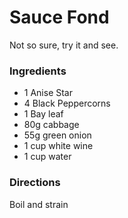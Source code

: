 # Sauce Fond

Not so sure, try it and see.

### Ingredients

 - 1   Anise Star
 - 4   Black Peppercorns
 - 1   Bay leaf
 - 80g cabbage
 - 55g green onion
 - 1   cup white wine
 - 1   cup water

 ### Directions

 Boil and strain

